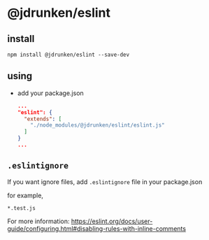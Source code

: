 # @jdrunken/eslint

## install

```
npm install @jdrunken/eslint --save-dev
```

## using

- add your package.json
  ``` json
  ...
  "eslint": {
    "extends": [
      "./node_modules/@jdrunken/eslint/eslint.js"
    ]
  }
  ...
  ```


## `.eslintignore`

If you want ignore files, add `.eslintignore` file in your package.json

for example,

```
*.test.js
```

For more information: https://eslint.org/docs/user-guide/configuring.html#disabling-rules-with-inline-comments



